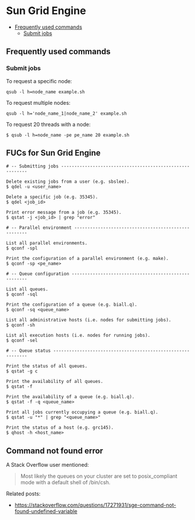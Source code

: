 # Sun Grid Engine

* [Frequently used commands](#Frequently-used-commands)
    * [Submit jobs](#Submit-jobs)

## Frequently used commands <a name="Frequently-used-commands"></a>

### Submit jobs <a name="Submit-jobs"></a>

To request a specific node:

```
qsub -l h=node_name example.sh
```

To request multiple nodes:

```
qsub -l h='node_name_1|node_name_2' example.sh
```

To request 20 threads with a node:

```
$ qsub -l h=node_name -pe pe_name 20 example.sh
```





## FUCs for Sun Grid Engine <a name="FUCs-for-Sun-Grid-Engine"></a>

```
# -- Submitting jobs ---------------------------------------------------------

Delete existing jobs from a user (e.g. sbslee).
$ qdel -u <user_name>

Delete a specific job (e.g. 35345).
$ qdel <job_id>

Print error message from a job (e.g. 35345).
$ qstat -j <job_id> | grep "error"

# -- Parallel environment ----------------------------------------------------

List all parallel environments.
$ qconf -spl

Print the configuration of a parallel environment (e.g. make).
$ qconf -sp <pe_name>

# -- Queue configuration -----------------------------------------------------

List all queues.
$ qconf -sql

Print the configuration of a queue (e.g. biall.q).
$ qconf -sq <queue_name>

List all administrative hosts (i.e. nodes for submitting jobs).
$ qconf -sh

List all execution hosts (i.e. nodes for running jobs).
$ qconf -sel

# -- Queue status ------------------------------------------------------------

Print the status of all queues.
$ qstat -g c

Print the availability of all queues.
$ qstat -f

Print the availability of a queue (e.g. biall.q).
$ qstat -f -q <queue_name>

Print all jobs currently occupying a queue (e.g. biall.q).
$ qstat -u "*" | grep "<queue_name>"

Print the status of a host (e.g. grc145).
$ qhost -h <host_name>
```










## Command not found error <a name="Command-not-found-error"></a>

A Stack Overflow user mentioned:

> Most likely the queues on your cluster are set to posix_compliant mode with a default shell of /bin/csh.

Related posts:

* https://stackoverflow.com/questions/17271931/sge-command-not-found-undefined-variable
